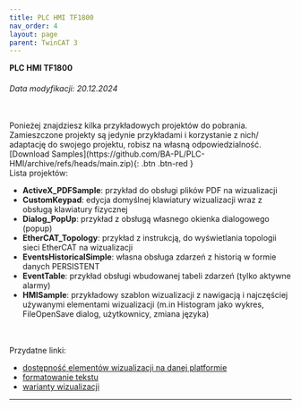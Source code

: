 ```yaml
---
title: PLC HMI TF1800
nav_order: 4
layout: page
parent: TwinCAT 3
---
```


**PLC HMI TF1800**
<h6> Data modyfikacji: 20.12.2024 </h6>
<br>
Ponieżej znajdziesz kilka przykładowych projektów do pobrania. Zamieszczone projekty są jedynie przykładami i korzystanie z nich/ adaptację do swojego projektu, robisz na własną odpowiedzialność.
<br>
[Download Samples](https://github.com/BA-PL/PLC-HMI/archive/refs/heads/main.zip){: .btn .btn-red }
<br>
Lista projektów:

- **ActiveX_PDFSample**: przykład do obsługi plików PDF na wizualizacji
- **CustomKeypad**: edycja domyślnej klawiatury wizualizacji wraz z obsługą klawiatury fizycznej
- **Dialog_PopUp**: przykład z obsługą własnego okienka dialogowego (popup)
- **EtherCAT_Topology**: przykład z instrukcją, do wyświetlania topologii sieci EtherCAT na wizualizacji
- **EventsHistoricalSimple**: własna obsługa zdarzeń z historią w formie danych PERSISTENT
- **EventTable**: przykład obsługi wbudowanej tabeli zdarzeń (tylko aktywne alarmy)
- **HMISample**: przykładowy szablon wizualizacji z nawigacją i najczęściej używanymi elementami wizualizacji (m.in Histogram jako wykres, FileOpenSave dialog, użytkownicy, zmiana języka)
<br>
<br>
Przydatne linki:

- [dostępność elementów wizualizacji na danej platformie](https://infosys.beckhoff.com/english.php?content=../content/1033/tc3_plc_intro/9007202779117963.html)
- [formatowanie tekstu](https://infosys.beckhoff.com/english.php?content=../content/1033/tc3_plc_intro/3524724747.html)
- [warianty wizualizacji](https://infosys.beckhoff.com/english.php?content=../content/1033/tc3_plc_intro/36028800543330187.html)


---